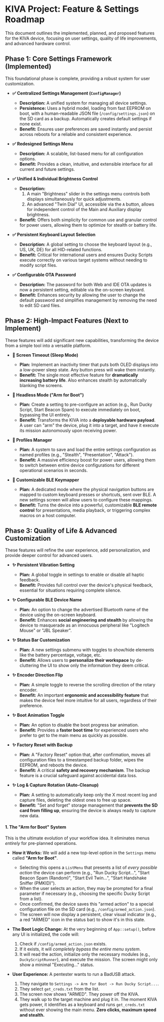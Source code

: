 # KIVA Project: Feature & Settings Roadmap

This document outlines the implemented, planned, and proposed features for the KIVA device, focusing on user settings, quality of life improvements, and advanced hardware control.

## Phase 1: Core Settings Framework (Implemented)

This foundational phase is complete, providing a robust system for user customization.

- **✅ Centralized Settings Management (`ConfigManager`)**

  - **Description:** A unified system for managing all device settings.
  - **Persistence:** Uses a hybrid model, loading from fast EEPROM on boot, with a human-readable JSON file (`/config/settings.json`) on the SD card as a backup. Automatically creates default settings if none exist.
  - **Benefit:** Ensures user preferences are saved instantly and persist across reboots for a reliable and consistent experience.

- **✅ Redesigned Settings Menu**

  - **Description:** A scalable, list-based menu for all configuration options.
  - **Benefit:** Provides a clean, intuitive, and extensible interface for all current and future settings.

- **✅ Unified & Individual Brightness Control**

  - **Description:**
    1.  A main "Brightness" slider in the settings menu controls both displays simultaneously for quick adjustments.
    2.  An advanced "Twin Dial" UI, accessible via the `A` button, allows for independent control of the Main and Auxiliary display brightness.
  - **Benefit:** Offers both simplicity for common use and granular control for power users, allowing them to optimize for stealth or battery life.

- **✅ Persistent Keyboard Layout Selection**

  - **Description:** A global setting to choose the keyboard layout (e.g., US, UK, DE) for all HID-related functions.
  - **Benefit:** Critical for international users and ensures Ducky Scripts execute correctly on various target systems without needing to modify script files.

- **✅ Configurable OTA Password**
  - **Description:** The password for both Web and IDE OTA updates is now a persistent setting, editable via the on-screen keyboard.
  - **Benefit:** Enhances security by allowing the user to change the default password and simplifies management by removing the need to edit SD card files.

## Phase 2: High-Impact Features (Next to Implement)

These features will add significant new capabilities, transforming the device from a simple tool into a versatile platform.

- **🔄 Screen Timeout (Sleep Mode)**

  - **Plan:** Implement an inactivity timer that puts both OLED displays into a low-power sleep state. Any button press will wake them instantly.
  - **Benefit:** The single most effective feature for **dramatically increasing battery life**. Also enhances stealth by automatically blanking the screens.

- **🔄 Headless Mode ("Arm for Boot")**

  - **Plan:** Create a setting to pre-configure an action (e.g., Run Ducky Script, Start Beacon Spam) to execute immediately on boot, bypassing the UI entirely.
  - **Benefit:** Transforms the KIVA into a **deployable hardware payload**. A user can "arm" the device, plug it into a target, and have it execute its mission autonomously upon receiving power.

- **🔄 Profiles Manager**

  - **Plan:** A system to save and load the entire settings configuration as named profiles (e.g., "Stealth", "Presentation", "Attack").
  - **Benefit:** A massive efficiency boost for power users, allowing them to switch between entire device configurations for different operational scenarios in seconds.

- **🔄 Customizable BLE Keymapper**
  - **Plan:** A dedicated mode where the physical navigation buttons are mapped to custom keyboard presses or shortcuts, sent over BLE. A new settings screen will allow users to configure these mappings.
  - **Benefit:** Turns the device into a powerful, customizable **BLE remote control** for presentations, media playback, or triggering complex macros on a host computer.

## Phase 3: Quality of Life & Advanced Customization

These features will refine the user experience, add personalization, and provide deeper control for advanced users.

- **✨ Persistent Vibration Setting**

  - **Plan:** A global toggle in settings to enable or disable all haptic feedback.
  - **Benefit:** Provides full control over the device's physical feedback, essential for situations requiring complete silence.

- **✨ Configurable BLE Device Name**

  - **Plan:** An option to change the advertised Bluetooth name of the device using the on-screen keyboard.
  - **Benefit:** Enhances **social engineering and stealth** by allowing the device to masquerade as an innocuous peripheral like "Logitech Mouse" or "JBL Speaker".

- **✨ Status Bar Customization**

  - **Plan:** A new settings submenu with toggles to show/hide elements like the battery percentage, voltage, etc.
  - **Benefit:** Allows users to **personalize their workspace** by de-cluttering the UI to show only the information they deem critical.

- **✨ Encoder Direction Flip**

  - **Plan:** A simple toggle to reverse the scrolling direction of the rotary encoder.
  - **Benefit:** An important **ergonomic and accessibility feature** that makes the device feel more intuitive for all users, regardless of their preference.

- **✨ Boot Animation Toggle**

  - **Plan:** An option to disable the boot progress bar animation.
  - **Benefit:** Provides a **faster boot time** for experienced users who prefer to get to the main menu as quickly as possible.

- **✨ Factory Reset with Backup**

  - **Plan:** A "Factory Reset" option that, after confirmation, moves all configuration files to a timestamped backup folder, wipes the EEPROM, and reboots the device.
  - **Benefit:** A critical **safety and recovery mechanism**. The backup feature is a crucial safeguard against accidental data loss.

- **✨ Log & Capture Rotation (Auto-Cleanup)**
  - **Plan:** A setting to automatically keep only the X most recent log and capture files, deleting the oldest ones to free up space.
  - **Benefit:** "Set and forget" storage management that **prevents the SD card from filling up**, ensuring the device is always ready to capture new data.


#### **1. The "Arm for Boot" System**

This is the ultimate evolution of your workflow idea. It eliminates menus *entirely* for pre-planned operations.

*   **How it Works:** We will add a new top-level option in the `Settings` menu called **"Arm for Boot"**.
    *   Selecting this opens a `ListMenu` that presents a list of *every possible action* the device can perform (e.g., "Run Ducky Script...", "Start Beacon Spam (Random)", "Start Evil Twin...", "Start Handshake Sniffer (PMKID)").
    *   When the user selects an action, they may be prompted for a final parameter if necessary (e.g., choosing the specific Ducky Script from a list).
    *   Once confirmed, the device saves this "armed action" to a special configuration file on the SD card (e.g., `/config/armed_action.json`).
    *   The screen will now display a persistent, clear visual indicator (e.g., a red "ARMED" icon in the status bar) to show it's in this state.

*   **The Boot Logic Change:** At the very beginning of `App::setup()`, before any UI is initialized, the code will:
    1.  Check if `/config/armed_action.json` exists.
    2.  If it exists, it will *completely bypass the entire menu system*.
    3.  It will read the action, initialize only the necessary modules (e.g., `DuckyScriptRunner`), and execute the mission. The screen might only show a minimal "Executing..." status.

*   **User Experience:** A pentester wants to run a BadUSB attack.
    1.  They navigate to `Settings -> Arm for Boot -> Run Ducky Script...`.
    2.  They select `get_creds.txt` from the list.
    3.  The screen now shows "ARMED". They power off the KIVA.
    4.  They walk up to the target machine and plug it in. The moment KIVA gets power, it identifies as a keyboard and runs `get_creds.txt` without ever showing the main menu. **Zero clicks, maximum speed and stealth.**
